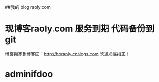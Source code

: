 ##我的 blog raoly.com 

# 现博客raoly.com 服务到期 代码备份到 git
博客搬家到博客园：http://horanly.cnblogs.com  欢迎光临指正！

# adminifdoo
